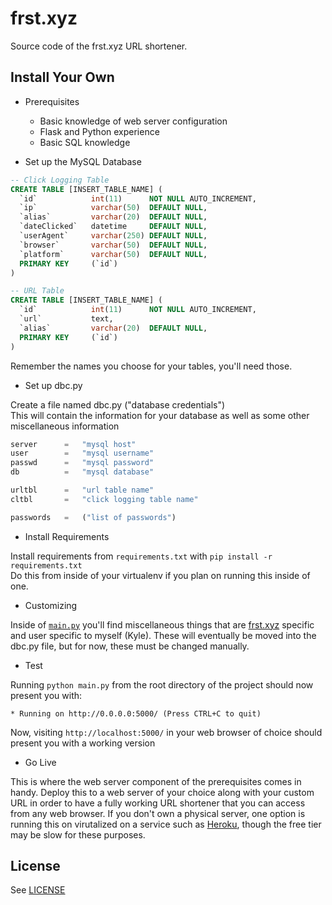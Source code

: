 # frst.xyz
Source code of the frst.xyz URL shortener.

## Install Your Own
- Prerequisites
  - Basic knowledge of web server configuration
  - Flask and Python experience
  - Basic SQL knowledge

- Set up the MySQL Database
```sql
-- Click Logging Table
CREATE TABLE [INSERT_TABLE_NAME] (
  `id`            int(11)      NOT NULL AUTO_INCREMENT,
  `ip`            varchar(50)  DEFAULT NULL,
  `alias`         varchar(20)  DEFAULT NULL,
  `dateClicked`   datetime     DEFAULT NULL,
  `userAgent`     varchar(250) DEFAULT NULL,
  `browser`       varchar(50)  DEFAULT NULL,
  `platform`      varchar(50)  DEFAULT NULL,
  PRIMARY KEY     (`id`)
)

-- URL Table
CREATE TABLE [INSERT_TABLE_NAME] (
  `id`            int(11)      NOT NULL AUTO_INCREMENT,
  `url`           text,
  `alias`         varchar(20)  DEFAULT NULL,
  PRIMARY KEY     (`id`)
)
```

Remember the names you choose for your tables, you'll need those.

- Set up dbc.py

Create a file named dbc.py ("database credentials")<br>This will contain the information for your database as well as some other miscellaneous information
```python
server      =   "mysql host"
user        =   "mysql username"
passwd      =   "mysql password"
db          =   "mysql database"

urltbl      =   "url table name"
cltbl       =   "click logging table name"

passwords   =   ("list of passwords")
```

- Install Requirements

Install requirements from `requirements.txt` with `pip install -r requirements.txt`<br>
Do this from inside of your virtualenv if you plan on running this inside of one.

- Customizing

Inside of [`main.py`](main.py) you'll find miscellaneous things that are [frst.xyz](http://frst.xyz) specific and user specific to myself (Kyle). These will eventually be moved into the dbc.py file, but for now, these must be changed manually.

- Test

Running `python main.py` from the root directory of the project should now present you with:
```
* Running on http://0.0.0.0:5000/ (Press CTRL+C to quit)
```
Now, visiting `http://localhost:5000/` in your web browser of choice should present you with a working version

- Go Live

This is where the web server component of the prerequisites comes in handy. Deploy this to a web server of your choice along with your custom URL in order to have a fully working URL shortener that you can access from any web browser. If you don't own a physical server, one option is running this on virutalized on a service such as [Heroku](https://www.heroku.com), though the free tier may be slow for these purposes.

## License
See [LICENSE](LICENSE)
